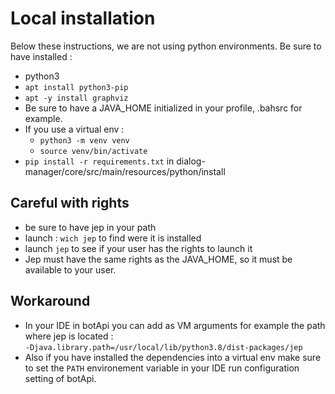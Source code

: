 # Local installation

Below these instructions, we are not using python environments.
Be sure to have installed :
- python3
- `apt install python3-pip`
- `apt -y install graphviz`
- Be sure to have a JAVA_HOME initialized in your profile, .bahsrc for example.
- If you use a virtual env :
  - `python3 -m venv venv` 
  - `source venv/bin/activate`
- `pip install -r requirements.txt` in dialog-manager/core/src/main/resources/python/install


## Careful with rights
- be sure to have jep in your path
- launch : `wich jep` to find were it is installed
- launch `jep` to see if your user has the rights to launch it
- Jep must have the same rights as the JAVA_HOME, so it must be available to your user.

## Workaround
- In your IDE in botApi you can add as VM arguments for example the path where jep is located :  
`-Djava.library.path=/usr/local/lib/python3.8/dist-packages/jep`
- Also if you have installed the dependencies into a virtual env make sure to set the `PATH` environement variable
in your IDE run configuration setting of botApi.